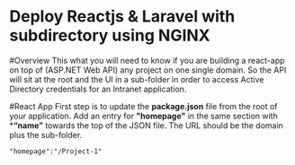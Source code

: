 # Deploy Reactjs & Laravel with subdirectory using NGINX

#Overview
This what you will need to know if you are building a react-app on top of (ASP.NET Web API) any project on one single domain. So the API will sit at the root and the UI in a sub-folder in order to access Active Directory credentials for an Intranet application.

#React App
First step is to update the **package.json** file from the root of your application. Add an entry for **"homepage"** in the same section with ***“name”** towards the top of the JSON file. The URL should be the domain plus the sub-folder.
```
"homepage":"/Project-1"
```


